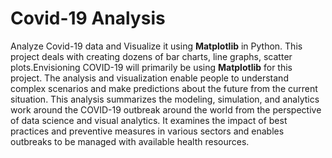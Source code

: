 # Covid-19 Analysis
Analyze Covid-19 data and Visualize it using **Matplotlib** in Python. This project deals with creating dozens of bar charts, line graphs, scatter plots.Envisioning COVID-19 will primarily be using **Matplotlib** 
for this project. The analysis and visualization enable people to understand complex scenarios and make predictions about the future from the current situation.
This analysis summarizes the modeling, simulation, and analytics work around the COVID-19 outbreak around the world from the perspective of data science and visual analytics. It examines the impact of best practices and preventive measures in various sectors and enables outbreaks to be managed with available health resources.
